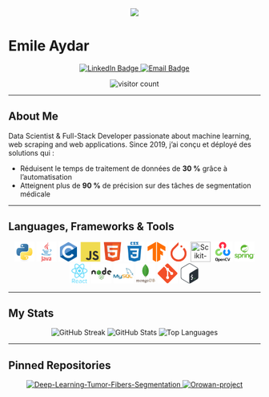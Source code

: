 <div id="header" align="center">
  <img src="https://media.giphy.com/media/M9gbBd9nbDrOTu1Mqx/giphy.gif" width="100"/>
</div>

# Emile Aydar

<div align="center">
  <a href="https://www.linkedin.com/in/emile-aydar/">
    <img src="https://img.shields.io/badge/LinkedIn-blue?style=for-the-badge&logo=linkedin&logoColor=white" alt="LinkedIn Badge"/>
  </a>
  <a href="mailto:emile.aydar@outlook.fr">
    <img src="https://img.shields.io/badge/Email-emile.aydar%40outlook.fr-green?style=for-the-badge&logo=microsoft-outlook&logoColor=white" alt="Email Badge"/>
  </a>
</div>

<p align="center">
  <img src="https://komarev.com/ghpvc/?username=EmileAydar&style=flat-square&color=blue" alt="visitor count"/>
</p>

---

## About Me

Data Scientist & Full-Stack Developer passionate about machine learning, web scraping and web applications. Since 2019, j’ai conçu et déployé des solutions qui :

- Réduisent le temps de traitement de données de **30 %** grâce à l’automatisation  
- Atteignent plus de **90 %** de précision sur des tâches de segmentation médicale

---

## Languages, Frameworks & Tools

<p align="center">
  <img src="https://github.com/devicons/devicon/blob/master/icons/python/python-original.svg" title="Python" width="40" height="40"/>  
  <img src="https://github.com/devicons/devicon/blob/master/icons/java/java-original-wordmark.svg" title="Java" width="40" height="40"/>  
  <img src="https://github.com/devicons/devicon/blob/master/icons/c/c-original.svg" title="C" width="40" height="40"/>  
  <img src="https://github.com/devicons/devicon/blob/master/icons/javascript/javascript-original.svg" title="JavaScript" width="40" height="40"/>  
  <img src="https://github.com/devicons/devicon/blob/master/icons/html5/html5-original.svg" title="HTML5" width="40" height="40"/>  
  <img src="https://github.com/devicons/devicon/blob/master/icons/css3/css3-plain-wordmark.svg" title="CSS3" width="40" height="40"/>  
  <img src="https://github.com/devicons/devicon/blob/master/icons/tensorflow/tensorflow-original.svg" title="TensorFlow" width="40" height="40"/>  
  <img src="https://github.com/devicons/devicon/blob/master/icons/pytorch/pytorch-original.svg" title="PyTorch" width="40" height="40"/>  
  <img src="https://api.iconify.design/devicon/scikitlearn.svg" title="Scikit-Learn" width="40" height="40"/>  
  <img src="https://github.com/devicons/devicon/blob/master/icons/opencv/opencv-original-wordmark.svg" title="OpenCV" width="40" height="40"/>  
  <img src="https://github.com/devicons/devicon/blob/master/icons/spring/spring-original-wordmark.svg" title="Spring" width="40" height="40"/>  
  <img src="https://github.com/devicons/devicon/blob/master/icons/react/react-original-wordmark.svg" title="React" width="40" height="40"/>  
  <img src="https://github.com/devicons/devicon/blob/master/icons/nodejs/nodejs-original-wordmark.svg" title="NodeJS" width="40" height="40"/>  
  <img src="https://github.com/devicons/devicon/blob/master/icons/mysql/mysql-original-wordmark.svg" title="MySQL" width="40" height="40"/>  
  <img src="https://github.com/devicons/devicon/blob/master/icons/mongodb/mongodb-original-wordmark.svg" title="MongoDB" width="40" height="40"/>  
  <img src="https://github.com/devicons/devicon/blob/master/icons/git/git-original.svg" title="Git" width="40" height="40"/>  
  <img src="https://github.com/devicons/devicon/blob/master/icons/bash/bash-original.svg" title="Bash" width="40" height="40"/>
</p>

---

## My Stats

<p align="center">
  <img src="http://github-readme-streak-stats.herokuapp.com?user=EmileAydar&theme=radical&background=000000" alt="GitHub Streak"/>  
  <img src="https://github-readme-stats.vercel.app/api?username=EmileAydar&show_icons=true&theme=radical" alt="GitHub Stats"/>  
  <img src="https://github-readme-stats.vercel.app/api/top-langs/?username=EmileAydar&layout=compact&theme=highcontrast" alt="Top Languages"/>
</p>

---

## Pinned Repositories

<p align="center">
  <a href="https://github.com/EmileAydar/Deep-Learning-Tumor-Fibers-Segmentation">
    <img src="https://github-readme-stats.vercel.app/api/pin?username=EmileAydar&repo=Deep-Learning-Tumor-Fibers-Segmentation" alt="Deep-Learning-Tumor-Fibers-Segmentation"/>
  </a>
  <a href="https://github.com/EmileAydar/Orowan-project">
    <img src="https://github-readme-stats.vercel.app/api/pin?username=EmileAydar&repo=Orowan-project" alt="Orowan-project"/>
  </a>
</p>

